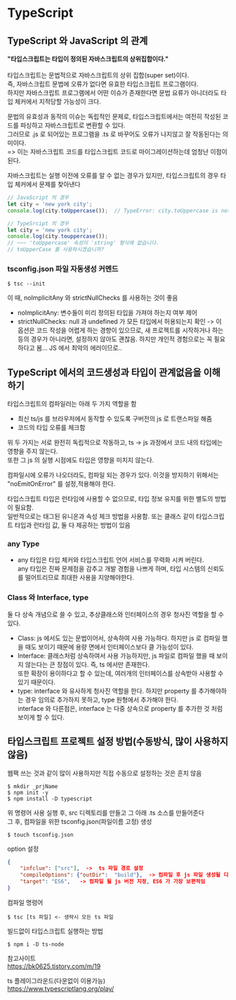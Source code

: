 
# TypeScript

## TypeScript 와 JavaScript 의 관계
<b>"타입스크립트는 타입이 정의된 자바스크립트의 상위집합이다."</b>
</br></br>
타입스크립트는 문법적으로 자바스크립트의 상위 집합(super set)이다.</br>
즉, 자바스크립트 문법에 오류가 없다면 유효한 타입스크립트 프로그램이다.</br>
하지만 자바스크립트 프로그램에서 어떤 이슈가 존재한다면 문법 요류가 아니더라도 타입 체커에서 지적당할 가능성이 크다.</br>


문법의 유효성과 동작의 이슈는 독립적인 문제로, 타입스크립트에서는 여전히 작성된 코드를 파싱하고 자바스크립트로 변환할 수 있다.</br>
그러므로 .js 로 되어있는 프로그램을 .ts 로 바꾸어도 오류가 나지않고 잘 작동된다는 의미이다.</br>
=> 이는 자바스크립트 코드를 타입스크립트 코드로 마이그레이션하는데 엄청난 이점이 된다.


자바스크립트는 실행 이전에 오류를 알 수 없는 경우가 있지만, 타입스크립트의 경우 타입 체커에서 문제를 찾아낸다
```js
// JavaScript 의 경우
let city = 'new york city';
console.log(city.toUppercase());  // TypeError: city.toUppercase is not a function
```

```ts
// TypeSrcipt 의 경우
let city = 'new york city';
console.log(city.touppercase());
// ~~~ 'toUppercase' 속성이 'string' 형식에 없습니다.
// toUpperCase 를 사용하시겠습니까?
```

### tsconfig.json 파일 자동생성 커멘드
```shell
$ tsc --init
```

이 때, noImplicitAny 와 strictNullChecks 를 사용하는 것이 좋음</br>
- noImplicitAny: 변수들이 미리 정의된 타입을 가져야 하는지 여부 제어
- strictNullChecks: null 과 undefined 가 모든 타입에서 허용되는지 확인 -> 이 옵션은 코드 작성을 어렵게 하는 경향이 있으므로,
새 프로젝트를 시작하거나 하는 등의 경우가 아니라면, 설정하지 않아도 괜찮음. 하지만 개인적 경험으로는 꼭 필요하다고 봄... JS 에서 최악의 에러이므로..


## TypeScript 에서의 코드생성과 타입이 관계없음을 이해하기
타입스크립트의 컴파일러는 아래 두 가지 역할을 함
- 최신 ts/js 를 브라우저에서 동작할 수 있도록 구버전의 js 로 트랜스파일 해줌
- 코드의 타입 오류를 체크함


위 두 가지는 서로 완전히 독립적으로 작동하고, ts -> js 과정에서 코드 내의 타입에는 영향을 주지 않는다.</br>
또한 그 js 의 실행 시점에도 타입은 영향을 미치지 않는다.


컴파일시에 오류가 나오더라도, 컴파일 되는 경우가 있다. 이것을 방지하기 위해서는 "noEmitOnError" 를 설정,적용해야 한다.

타입스크립트 타입은 런타임에 사용할 수 없으므로, 타입 정보 유지를 위한 별도의 방법이 필요함.</br>
일반적으로는 태그된 유니온과 속성 체크 방법을 사용함. 또는 클래스 같이 타입스크립트 타입과 런타임 값, 둘 다 제공하는 방법이 있음


### any Type
- any 타입은 타입 체커와 타입스크립트 언어 서비스를 무력화 시켜 버린다.</br>
any 타입은 진짜 문제점을 감추고 개발 경험을 나쁘게 하며, 타입 시스템의 신뢰도를 떨어트리므로 최대한 사용을 지양해야한다.

### Class 와 Interface, type
둘 다 상속 개념으로 쓸 수 있고, 추상클래스와 인터페이스의 경우 청사진 역할을 할 수 있다.
 - Class: js 에서도 있는 문법이어서, 상속하여 사용 가능하다. 하지만 js 로 컴파일 했을 때도 보이기 때문에 용량 면에서 인터페이스보다 클 가능성이 있다.
- Interface: 클래스처럼 상속하여서 사용 가능하지만, js 파일로 컴파일 했을 때 보이지 않는다는 큰 장점이 있다. 즉, ts 에서만 존재한다.</br>
또한 확장이 용이하다고 할 수 있는데, 여러개의 인터페이스를 상속받아 사용할 수 있기 때문이다.
- type: interface 와 유사하게 청사진 역할을 한다. 하지만 property 를 추가해야하는 경우 임의로 추가하지 못하고, type 원형에서 추가해야 한다.</br>
interface 와 다른점은, interface 는 다중 상속으로 property 를 추가한 것 처럼 보이게 할 수 있다.


## 타입스크립트 프로젝트 설정 방법(수동방식, 많이 사용하지 않음)
웹팩 쓰는 것과 같이 많이 사용하지만 직접 수동으로 설정하는 것은 흔치 않음</br>
```shell
$ mkdir _prjName
$ npm init -y
$ npm install -D typescript
```

위 명령어 사용 실행 후, src 디렉토리를 만들고 그 아래 .ts 소스를 만들어준다</br>
그 후, 컴파일을 위한 tsconfig.json(파일이름 고정) 생성

```shell
$ touch tsconfig.json
```

option 설정
```json
{
    "infclue": ["src"],  ->  ts 파일 경로 설정
    "compileOptions": {"outDir":  "build"},  -> 컴파일 후 js 파일 생성될 디렉토리 지정
    "target": "ES6",   -> 컴파일 될 js 버전 지정, ES6 가 가장 보편적임
}
```

컴파일 명령어
```shell
$ tsc [ts 파일] <- 생략시 모든 ts 파일
```

빌드없이 타입스크립트 실행하는 방법
```shell
$ npm i -D ts-node
```

참고사이트</br>
https://bk0625.tistory.com/m/19


ts 플레이그라운드(다운없이 이용가능)</br>
https://www.typescriptlang.org/play/
